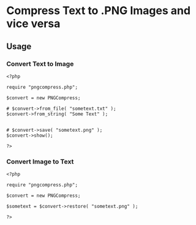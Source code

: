 Compress Text to .PNG Images and vice versa
===========================================


Usage
-----


### Convert Text to Image

    <?php
    
    require "pngcompress.php";
    
    $convert = new PNGCompress;
    
    # $convert->from_file( "sometext.txt" ); 
    $convert->from_string( "Some Text" ); 
    
    
    # $convert->save( "sometext.png" );
    $convert->show();
    
    ?>


### Convert Image to Text

    <?php
    
    require "pngcompress.php";
    
    $convert = new PNGCompress;
    
    $sometext = $convert->restore( "sometext.png" ); 
    
    ?>
